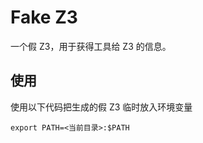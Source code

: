 # Fake Z3

一个假 Z3，用于获得工具给 Z3 的信息。

## 使用

使用以下代码把生成的假 Z3 临时放入环境变量

```shell
export PATH=<当前目录>:$PATH
```
